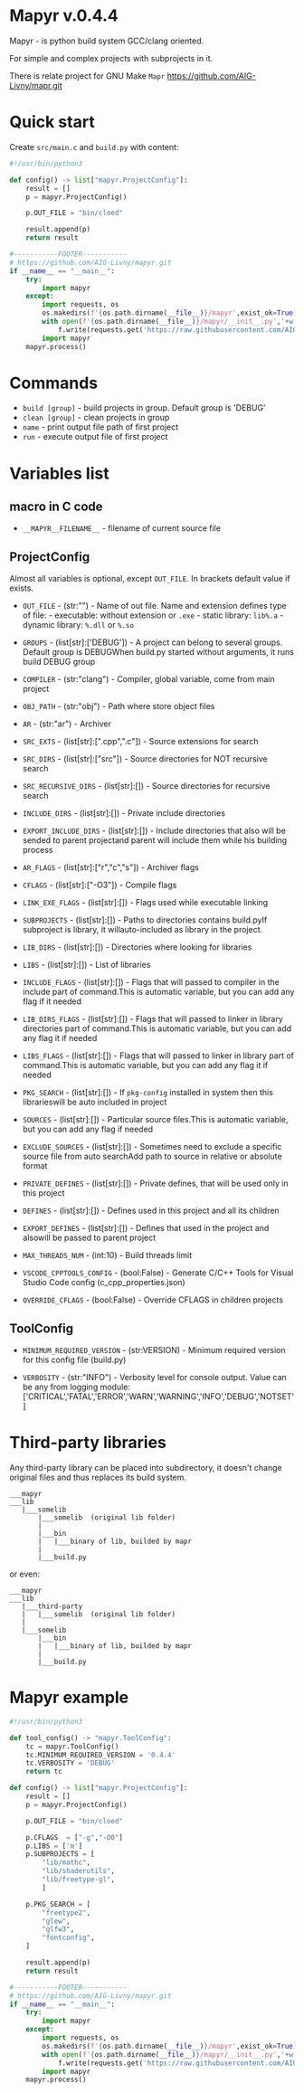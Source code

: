 # Mapyr v.0.4.4

Mapyr - is python build system GCC/clang oriented.

For simple and complex projects with subprojects in it.

There is relate project for GNU Make `Mapr` https://github.com/AIG-Livny/mapr.git

# Quick start
Create `src/main.c` and `build.py` with content:
```py
#!/usr/bin/python3

def config() -> list["mapyr.ProjectConfig"]:
    result = []
    p = mapyr.ProjectConfig()

    p.OUT_FILE = "bin/cloed"

    result.append(p)
    return result

#-----------FOOTER-----------
# https://github.com/AIG-Livny/mapyr.git
if __name__ == "__main__":
    try:
        import mapyr
    except:
        import requests, os
        os.makedirs(f'{os.path.dirname(__file__)}/mapyr',exist_ok=True)
        with open(f'{os.path.dirname(__file__)}/mapyr/__init__.py','+w') as f:
            f.write(requests.get('https://raw.githubusercontent.com/AIG-Livny/mapyr/master/__init__.py').text)
        import mapyr
    mapyr.process()
```
# Commands
- `build [group]` - build projects in group. Default group is 'DEBUG'
- `clean [group]` - clean projects in group
- `name` - print output file path of first project
- `run` - execute output file of first project

# Variables list

## macro in C code

- `__MAPYR__FILENAME__` - filename of current source file

## ProjectConfig
Almost all variables is optional, except `OUT_FILE`. In brackets default value if exists.

[//]: <start_of_project_config_list>

- `OUT_FILE` - (str:"") - Name of out file. Name and extension defines type of file:    - executable: without extension or `.exe`    - static library:	`lib%.a`    - dynamic library:	`%.dll` or `%.so`

- `GROUPS` - (list[str]:['DEBUG']) - A project can belong to several groups. Default group is DEBUGWhen build.py started without arguments, it runs build DEBUG group

- `COMPILER` - (str:"clang") - Compiler, global variable, come from main project

- `OBJ_PATH` - (str:"obj") - Path where store object files

- `AR` - (str:"ar") - Archiver

- `SRC_EXTS` - (list[str]:[".cpp",".c"]) - Source extensions for search

- `SRC_DIRS` - (list[str]:["src"]) - Source directories for NOT recursive search

- `SRC_RECURSIVE_DIRS` - (list[str]:[]) - Source directories for recursive search

- `INCLUDE_DIRS` - (list[str]:[]) - Private include directories

- `EXPORT_INCLUDE_DIRS` - (list[str]:[]) - Include directories that also will be sended to parent projectand parent will include them while his building process

- `AR_FLAGS` - (list[str]:["r","c","s"]) - Archiver flags

- `CFLAGS` - (list[str]:["-O3"]) - Compile flags

- `LINK_EXE_FLAGS` - (list[str]:[]) - Flags used while executable linking

- `SUBPROJECTS` - (list[str]:[]) - Paths to directories contains build.pyIf subproject is library, it willauto-included as library in the project.

- `LIB_DIRS` - (list[str]:[]) - Directories where looking for libraries

- `LIBS` - (list[str]:[]) - List of libraries

- `INCLUDE_FLAGS` - (list[str]:[]) - Flags that will passed to compiler in the include part of command.This is automatic variable, but you can add any flag if it needed

- `LIB_DIRS_FLAGS` - (list[str]:[]) - Flags that will passed to linker in library directories part of command.This is automatic variable, but you can add any flag it if needed

- `LIBS_FLAGS` - (list[str]:[]) - Flags that will passed to linker in library part of command.This is automatic variable, but you can add any flag it if needed

- `PKG_SEARCH` - (list[str]:[]) - If `pkg-config` installed in system then this librarieswill be auto included in project

- `SOURCES` - (list[str]:[]) - Particular source files.This is automatic variable, but you can add any flag if needed

- `EXCLUDE_SOURCES` - (list[str]:[]) - Sometimes need to exclude a specific source file from auto searchAdd path to source in relative or absolute format

- `PRIVATE_DEFINES` - (list[str]:[]) - Private defines, that will be used only in this project

- `DEFINES` - (list[str]:[]) - Defines used in this project and all its children

- `EXPORT_DEFINES` - (list[str]:[]) - Defines that used in the project and alsowill be passed to parent project

- `MAX_THREADS_NUM` - (int:10) - Build threads limit

- `VSCODE_CPPTOOLS_CONFIG` - (bool:False) - Generate C/C++ Tools for Visual Studio Code config (c_cpp_properties.json)

- `OVERRIDE_CFLAGS` - (bool:False) - Override CFLAGS in children projects

[//]: <end_of_project_config_list>

## ToolConfig

[//]: <start_of_tool_config_list>

- `MINIMUM_REQUIRED_VERSION` - (str:VERSION) - Minimum required version for this config file (build.py)

- `VERBOSITY` - (str:"INFO") - Verbosity level for console output. Value can be any from logging module: ['CRITICAL','FATAL','ERROR','WARN','WARNING','INFO','DEBUG','NOTSET']

[//]: <end_of_tool_config_list>

# Third-party libraries
Any third-party library can be placed into subdirectory, it doesn't change original files and thus replaces its build system.
```
___mapyr
___lib
   |___somelib
       |___somelib  (original lib folder)
       |
       |___bin
       |   |___binary of lib, builded by mapr
       |
       |___build.py
```
or even:
```
___mapyr
___lib
   |___third-party
   |   |___somelib  (original lib folder)
   |
   |___somelib
       |___bin
       |   |___binary of lib, builded by mapr
       |
       |___build.py
```

# Mapyr example

```py
#!/usr/bin/python3

def tool_config() -> "mapyr.ToolConfig":
    tc = mapyr.ToolConfig()
    tc.MINIMUM_REQUIRED_VERSION = '0.4.4'
    tc.VERBOSITY = 'DEBUG'
    return tc

def config() -> list["mapyr.ProjectConfig"]:
    result = []
    p = mapyr.ProjectConfig()

    p.OUT_FILE = "bin/cloed"

    p.CFLAGS  = ["-g","-O0"]
    p.LIBS = ['m']
    p.SUBPROJECTS = [
        "lib/mathc",
        "lib/shaderutils",
        "lib/freetype-gl",
        ]

    p.PKG_SEARCH = [
        "freetype2",
        "glew",
        "glfw3",
        "fontconfig",
    ]

    result.append(p)
    return result

#-----------FOOTER-----------
# https://github.com/AIG-Livny/mapyr.git
if __name__ == "__main__":
    try:
        import mapyr
    except:
        import requests, os
        os.makedirs(f'{os.path.dirname(__file__)}/mapyr',exist_ok=True)
        with open(f'{os.path.dirname(__file__)}/mapyr/__init__.py','+w') as f:
            f.write(requests.get('https://raw.githubusercontent.com/AIG-Livny/mapyr/master/__init__.py').text)
        import mapyr
    mapyr.process()
```